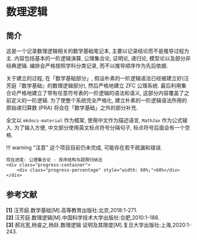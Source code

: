 # 数理逻辑

## 简介
这是一个记录数理逻辑相关的数学基础笔记本, 主要以记录结论而不是推导过程为主. 内容包括基本的一阶逻辑演算, 公理集合论, 证明论, 递归论, 模型论以及部分非经典逻辑. 编排会严格按照学科分类记录, 而不以推导顺序作为先后依据.

关于建立的过程, 在「数学基础部分」, 假设朴素的一阶逻辑语法已经被建立好(汪芳庭『数学基础』的数理逻辑部分), 然后严格地建立 ZFC 公理系统. 最后利用集合论严格地建立了带有任意符号表的一阶逻辑的语法和语义, 这部分内容覆盖了之前定义的一阶逻辑. 为了使整个系统完全严格化, 建立朴素的一阶逻辑语法所用的原始递归算数 (PRA) 将会在「数学基础」之外的部分补充.

全文以 `mkdocs-material` 作为框架, 使用中文作为描述语言, `MathJax` 作为公式输入. 为了输入方便, 中文部分使用英文标点符号分隔句子, 标点符号后面会有一个空格.

!!! warning "注意"
    这个项目目前仍未完成, 可能存在若干疏漏和错误.
    
    现在进度: 公理集合论 - 良序结构与超限归纳法
    <div class="progress-container">
        <div class="progress-percentage" style="width: 60%;">60%</div>
    </div>

## 参考文献
**[1]** 汪芳庭.数学基础[M].高等教育出版社:北京,2018:1-271.  
**[2]** 汪芳庭.数理逻辑[M].中国科学技术大学出版社:合肥,2010:1-188.  
**[3]** 郝兆宽,杨睿之,杨跃.数理逻辑 证明及其限度[M].复旦大学出版社:上海,2020:1-243.
